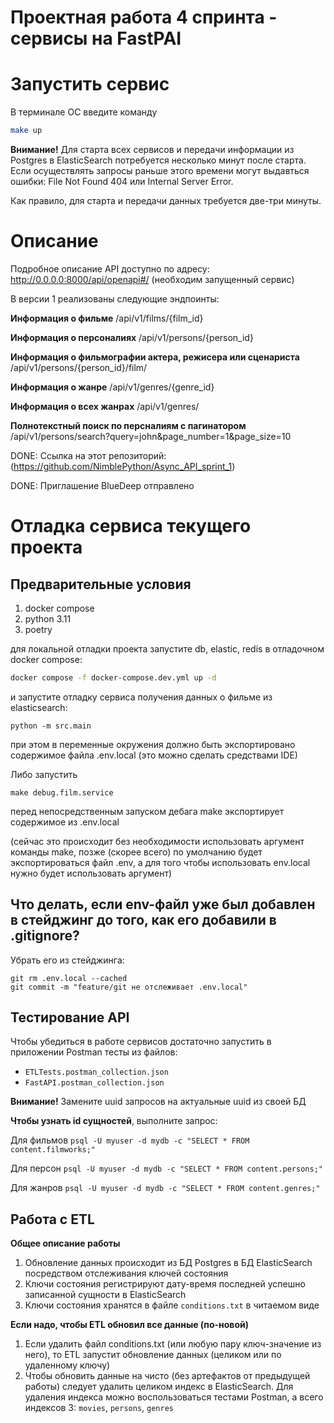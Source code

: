 # Проектная работа 4 спринта - сервисы на FastPAI

# Запустить сервис

В терминале ОС введите команду 
```bash 
make up
```
**Внимание!** 
Для старта всех сервисов и передачи информации из Postgres в ElasticSearch потребуется несколько минут после старта.
Если осуществлять запросы раньше этого времени могут выдавться ошибки: File Not Found 404 или Internal Server Error.

Как правило, для старта и передачи данных требуется две-три минуты.

# Описание

Подробное описание API доступно по адресу: http://0.0.0.0:8000/api/openapi#/ (необходим запущенный сервис)

В версии 1 реализованы следующие эндпоинты:

**Информация о фильме**
/api/v1/films/{film_id}

**Информация о персоналиях**
/api/v1/persons/{person_id}

**Информация о фильмографии актера, режисера или сценариста**
/api/v1/persons/{person_id}/film/

**Информация о жанре**
/api/v1/genres/{genre_id}

**Информация о всех жанрах**
/api/v1/genres/

**Полнотекстный поиск по персналиям с пагинатором**
/api/v1/persons/search?query=john&page_number=1&page_size=10

 DONE: Ссылка на этот репозиторий: (https://github.com/NimblePython/Async_API_sprint_1)

 DONE: Приглашение BlueDeep отправлено

# Отладка сервиса текущего проекта

## Предварительные условия

1. docker compose
2. python 3.11
3. poetry

для локальной отладки проекта запустите db, elastic, redis в отладочном docker compose:
```bash
docker compose -f docker-compose.dev.yml up -d
```

и запустите отладку сервиса получения данных о фильме из elasticsearch:

```
python -m src.main
```

при этом в переменные окружения должно быть экспортировано содержимое файла .env.local
(это можно сделать средствами IDE)

Либо запустить
```
make debug.film.service
```
перед непосредственным запуском дебага make экспортирует содержимое из .env.local

(сейчас это происходит без необходимости использовать аргумент команды make, позже (скорее всего) по умолчанию будет экспортироваться файл .env, а для того чтобы использовать env.local нужно будет использовать аргумент)

## Что делать, если env-файл уже был добавлен в стейджинг до того, как его добавили в .gitignore?
Убрать его из стейджинга:
```
git rm .env.local --cached
git commit -m "feature/git не отcлеживает .env.local"
```

## Тестирование API
Чтобы убедиться в работе сервисов достаточно запустить в приложении Postman тесты из файлов:
- ```ETLTests.postman_collection.json```
- ```FastAPI.postman_collection.json```

**Внимание!** Замените uuid запросов на актуальные uuid из своей БД

**Чтобы узнать id сущностей**, выполните запрос:

Для фильмов ```psql -U myuser -d mydb -c "SELECT * FROM content.filmworks;" ```

Для персон ```psql -U myuser -d mydb -c "SELECT * FROM content.persons;" ```

Для жанров ```psql -U myuser -d mydb -c "SELECT * FROM content.genres;" ```

## Работа с ETL
**Общее описание работы**
1. Обновление данных происходит из БД Postgres в БД ElasticSearch посредством отслеживания ключей состояния
2. Ключи состояния регистрируют дату-время последней успешно записанной сущности в ElasticSearch
3. Ключи состояния хранятся в файле ```conditions.txt``` в читаемом виде

**Если надо, чтобы ETL обновил все данные (по-новой)**
1. Если удалить файл conditions.txt (или любую пару ключ-значение из него), то ETL запустит обновление данных (целиком или по удаленному ключу)
2. Чтобы обновить данные на чисто (без артефактов от предыдущей работы) следует удалить целиком индекс в ElasticSearch. 
Для удаления индекса можно воспользоваться тестами Postman, а всего индексов 3: ```movies```, ```persons```, ```genres```

